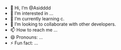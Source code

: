 - 👋 Hi, I’m @Asidddd
- 👀 I’m interested in ...
- 🌱 I’m currently learning c.
- 💞️ I’m looking to collaborate with other developers.
- 📫 How to reach me ...
- 😄 Pronouns: ...
- ⚡ Fun fact: ...

<!---
Asidddd/Asidddd is a ✨ special ✨ repository because its `README.md` (this file) appears on your GitHub profile.
You can click the Preview link to take a look at your changes.
--->
